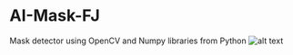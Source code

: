 # AI-Mask-FJ
Mask detector using OpenCV and Numpy libraries from Python
![alt text](http://url/to/img.png)
